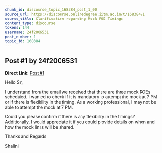 ```yaml
---
chunk_id: discourse_topic_168384_post_1_00
source_url: https://discourse.onlinedegree.iitm.ac.in/t/168384/1
source_title: Clarification regarding Mock ROE Timings
content_type: discourse
tokens: 144
username: 24f2006531
post_number: 1
topic_id: 168384
---
```


## Post #1 by 24f2006531

**Direct Link**: [Post #1](https://discourse.onlinedegree.iitm.ac.in/t/168384/1)

Hello Sir,

I understand from the email we received that there are three mock ROEs scheduled. I wanted to check if it is mandatory to attempt the mock at 7 PM or if there is flexibility in the timing. As a working professional, I may not be able to attempt the mock at 7 PM.

Could you please confirm if there is any flexibility in the timings? Additionally, I would appreciate it if you could provide details on when and how the mock links will be shared.

Thanks and Regards

Shalini

